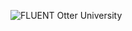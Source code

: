 ![FLUENT Otter University](https://cdn.discordapp.com/attachments/839367089801527306/969659815725002793/otter_university.png)
